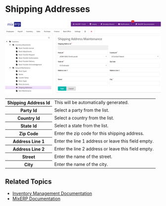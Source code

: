 # Shipping Addresses

![Shipping Addresses](images/shipping-addresses.png)

<table class="ui padded compact attached small blue table">
    <tr>
        <th>
            Shipping Address Id
        </th>
        <td>
            This will be automatically generated.
        </td>
    </tr>
    <tr>
        <th>
            Party Id
        </th>
        <td>
            Select a party from the list.
        </td>
    </tr>
    <tr>
        <th>
            Country Id
        </th>
        <td>
            Select a country from the list.
        </td>
    </tr>
    <tr>
        <th>State Id
        </th>
        <td>Select a state from the list.
        </td>
    </tr>
    <tr>
        <th>Zip Code
        </th>
        <td>Enter the zip code for this shipping address.
        </td>
    </tr>
    <tr>
        <th>Address Line 1
        </th>
        <td>Enter the line 1 address or leave this field empty.
        </td>
    </tr>
    <tr>
        <th>Address Line 2
        </th>
        <td>Enter the line 2 address or leave this field empty.
        </td>
    </tr>
    <tr>
        <th>Street
        </th>
        <td>Enter the name of the street.
        </td>
    </tr>
    <tr>
        <th>City
        </th>
        <td>Enter the name of the city.
        </td>
    </tr>
</table>

## Related Topics
* [Inventory Management Documentation](index.md)
* [MixERP Documentation](../index.md)
